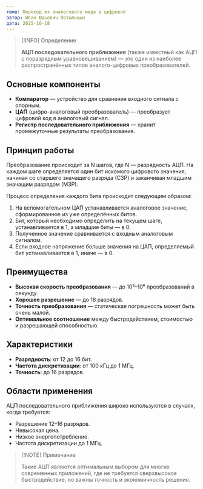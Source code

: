 ```yaml
---
тема: Переход из аналогового мира в цифровой
автор: Иван Юрьевич Потылицын
дата: 2025-10-18
---
```


> [!INFO] Определение
> 
> **АЦП последовательного приближения** (также известный как АЦП с поразрядным уравновешиванием) — это один из наиболее распространённых типов аналого-цифровых преобразователей.

## Основные компоненты

- **Компаратор** — устройство для сравнения входного сигнала с опорным.
- **ЦАП** (цифро-аналоговый преобразователь) — преобразует цифровой код в аналоговый сигнал.
- **Регистр последовательного приближения** — хранит промежуточные результаты преобразования.

## Принцип работы

Преобразование происходит за N шагов, где N — разрядность АЦП. На каждом шаге определяется один бит искомого цифрового значения, начиная со старшего значащего разряда (СЗР) и заканчивая младшим значащим разрядом (МЗР).

Процесс определения каждого бита происходит следующим образом:
1. На вспомогательном ЦАП устанавливается аналоговое значение, сформированное из уже определённых битов.
2. Бит, который необходимо определить на текущем шаге, устанавливается в 1, а младшие биты — в 0.
3. Полученное значение сравнивается с входным аналоговым сигналом.
4. Если входное напряжение больше значения на ЦАП, определяемый бит устанавливается в 1, иначе — в 0.

## Преимущества

- **Высокая скорость преобразования** — до 10⁵–10⁶ преобразований в секунду.
- **Хорошее разрешение** — до 18 разрядов.
- **Точность преобразования** — статическая погрешность может быть очень малой.
- **Оптимальное соотношение** между быстродействием, стоимостью и разрешающей способностью.

## Характеристики

- **Разрядность**: от 12 до 16 бит.
- **Частота дискретизации**: от 100 кГц до 1 МГц.
- **Точность**: до 16 разрядов.

## Области применения

АЦП последовательного приближения широко используются в случаях, когда требуется:
- Разрешение 12–16 разрядов.
- Невысокая цена.
- Низкое энергопотребление.
- Частота дискретизации до 1 МГц.

> [!NOTE] Примечание
> 
> Такие АЦП являются оптимальным выбором для многих современных приложений, где не требуется сверхвысокое быстродействие, но важны точность и экономичность решения.
